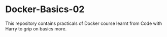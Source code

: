# Docker-Basics-02
This repository contains practicals of Docker course learnt from Code with Harry to grip on basics more.
